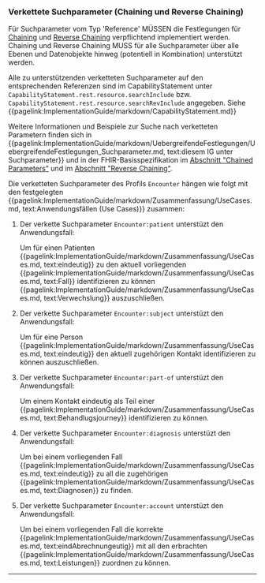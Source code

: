 ### Verkettete Suchparameter (Chaining und Reverse Chaining)

Für Suchparameter vom Typ 'Reference' MÜSSEN die Festlegungen für [Chaining](https://hl7.org/fhir/R4/search.html#chaining) und [Reverse Chaining](https://hl7.org/fhir/R4/search.html#has) verpflichtend implementiert werden. Chaining und Reverse Chaining MUSS für alle Suchparameter über alle Ebenen und Datenobjekte hinweg (potentiell in Kombination) unterstützt werden.

Alle zu unterstützenden verketteten Suchparameter auf den entsprechenden Referenzen sind im CapabilityStatement unter ```CapabilityStatement.rest.resource.searchInclude``` bzw. ```CapabilityStatement.rest.resource.searchRevInclude``` angegeben. Siehe {{pagelink:ImplementationGuide/markdown/CapabilityStatement.md}}

Weitere Informationen und Beispiele zur Suche nach verketteten Parametern finden sich in {{pagelink:ImplementationGuide/markdown/UebergreifendeFestlegungen/UebergreifendeFestlegungen_Suchparameter.md, text:diesem IG unter Suchparameter}} und in der FHIR-Basisspezifikation im [Abschnitt "Chained Parameters"](https://hl7.org/fhir/R4/search.html#chaining) und im [Abschnitt "Reverse Chaining"](https://hl7.org/fhir/R4/search.html#has).

Die verketteten Suchparameter des Profils ```Encounter``` hängen wie folgt mit den festgelegten {{pagelink:ImplementationGuide/markdown/Zusammenfassung/UseCases.md, text:Anwendungsfällen (Use Cases)}}  zusammen:


1. Der verkette Suchparameter ```Encounter:patient``` unterstüzt den Anwendungsfall:

    Um für einen Patienten {{pagelink:ImplementationGuide/markdown/Zusammenfassung/UseCases.md, text:eindeutig}} zu den aktuell vorliegenden {{pagelink:ImplementationGuide/markdown/Zusammenfassung/UseCases.md, text:Fall}} identifizieren zu können {{pagelink:ImplementationGuide/markdown/Zusammenfassung/UseCases.md, text:Verwechslung}} auszuschließen.

1. Der verkette Suchparameter ```Encounter:subject``` unterstüzt den Anwendungsfall:

    Um für eine Person {{pagelink:ImplementationGuide/markdown/Zusammenfassung/UseCases.md, text:eindeutig}} den aktuell zugehörigen Kontakt identifizieren zu können auszuschließen.

1. Der verkette Suchparameter ```Encounter:part-of``` unterstüzt den Anwendungsfall:

    Um einem Kontakt eindeutig als Teil einer {{pagelink:ImplementationGuide/markdown/Zusammenfassung/UseCases.md, text:Behandlugsjourney}} identifizieren zu können.

1. Der verkette Suchparameter ```Encounter:diagnosis``` unterstüzt den Anwendungsfall:

    Um bei einem vorliegenden Fall {{pagelink:ImplementationGuide/markdown/Zusammenfassung/UseCases.md, text:eindeutig}} zu all die zugehörigen {{pagelink:ImplementationGuide/markdown/Zusammenfassung/UseCases.md, text:Diagnosen}} zu finden.

1. Der verkette Suchparameter ```Encounter:account``` unterstüzt den Anwendungsfall:

    Um bei einem vorliegenden Fall die korrekte {{pagelink:ImplementationGuide/markdown/Zusammenfassung/UseCases.md, text:eindAbrechnungeutig}} mit all den erbrachten {{pagelink:ImplementationGuide/markdown/Zusammenfassung/UseCases.md, text:Leistungen}} zuordnen zu können.

---